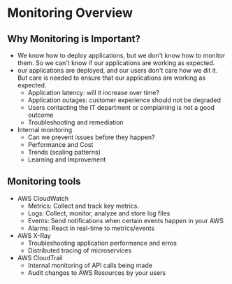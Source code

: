 # Monitoring Overview
## Why Monitoring is Important?
- We know how to deploy applications, but we don't know how to monitor them. So we can't know if our applications are working as expected.
- our applications are deployed, and our users don't care how we dit it. But care is needed to ensure that our applications are working as expected.
  -  Application latency: will it increase over time?
  - Application outages: customer experience should not be degraded
  - Users contacting the IT department or complaining is not a good outcome
  - Troubleshooting and remediation
- Internal monitoring
  - Can we prevent issues before they happen?
  - Performance and Cost
  - Trends (scaling patterns)
  - Learning and Improvement


## Monitoring tools
- AWS CloudWatch
  - Metrics: Collect and track key metrics.
  - Logs: Collect, monitor, analyze and store log files
  - Events: Send notifications when certain events happen in your AWS
  - Alarms: React in real-time to metrics/events
- AWS X-Ray
  - Troubleshooting application performance and erros
  - Distributed tracing of microservices
- AWS CloudTrail
  - Internal monitoring of API calls being made
  - Audit changes to AWS Resources by your users
